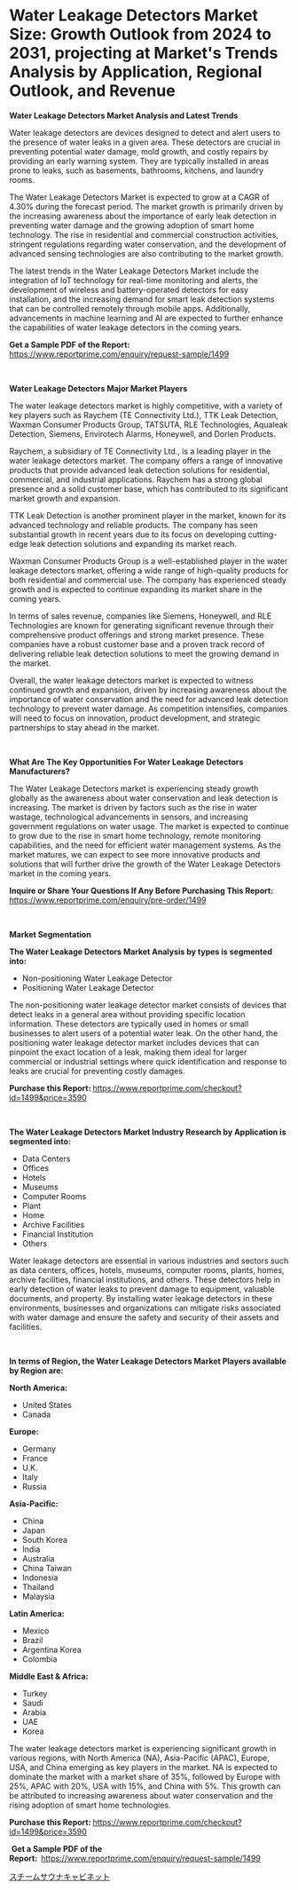 <p><h1>Water Leakage Detectors Market Size: Growth Outlook from 2024 to 2031, projecting at Market's Trends Analysis by Application, Regional Outlook, and Revenue</h1></p><p><strong>Water Leakage Detectors Market Analysis and Latest Trends</strong></p>
<p><p>Water leakage detectors are devices designed to detect and alert users to the presence of water leaks in a given area. These detectors are crucial in preventing potential water damage, mold growth, and costly repairs by providing an early warning system. They are typically installed in areas prone to leaks, such as basements, bathrooms, kitchens, and laundry rooms.</p><p>The Water Leakage Detectors Market is expected to grow at a CAGR of 4.30% during the forecast period. The market growth is primarily driven by the increasing awareness about the importance of early leak detection in preventing water damage and the growing adoption of smart home technology. The rise in residential and commercial construction activities, stringent regulations regarding water conservation, and the development of advanced sensing technologies are also contributing to the market growth.</p><p>The latest trends in the Water Leakage Detectors Market include the integration of IoT technology for real-time monitoring and alerts, the development of wireless and battery-operated detectors for easy installation, and the increasing demand for smart leak detection systems that can be controlled remotely through mobile apps. Additionally, advancements in machine learning and AI are expected to further enhance the capabilities of water leakage detectors in the coming years.</p></p>
<p><strong>Get a Sample PDF of the Report:&nbsp;</strong> <a href="https://www.reportprime.com/enquiry/request-sample/1499">https://www.reportprime.com/enquiry/request-sample/1499</a></p>
<p>&nbsp;</p>
<p><strong>Water Leakage Detectors Major Market Players</strong></p>
<p><p>The water leakage detectors market is highly competitive, with a variety of key players such as Raychem (TE Connectivity Ltd.), TTK Leak Detection, Waxman Consumer Products Group, TATSUTA, RLE Technologies, Aqualeak Detection, Siemens, Envirotech Alarms, Honeywell, and Dorlen Products. </p><p>Raychem, a subsidiary of TE Connectivity Ltd., is a leading player in the water leakage detectors market. The company offers a range of innovative products that provide advanced leak detection solutions for residential, commercial, and industrial applications. Raychem has a strong global presence and a solid customer base, which has contributed to its significant market growth and expansion.</p><p>TTK Leak Detection is another prominent player in the market, known for its advanced technology and reliable products. The company has seen substantial growth in recent years due to its focus on developing cutting-edge leak detection solutions and expanding its market reach.</p><p>Waxman Consumer Products Group is a well-established player in the water leakage detectors market, offering a wide range of high-quality products for both residential and commercial use. The company has experienced steady growth and is expected to continue expanding its market share in the coming years.</p><p>In terms of sales revenue, companies like Siemens, Honeywell, and RLE Technologies are known for generating significant revenue through their comprehensive product offerings and strong market presence. These companies have a robust customer base and a proven track record of delivering reliable leak detection solutions to meet the growing demand in the market.</p><p>Overall, the water leakage detectors market is expected to witness continued growth and expansion, driven by increasing awareness about the importance of water conservation and the need for advanced leak detection technology to prevent water damage. As competition intensifies, companies will need to focus on innovation, product development, and strategic partnerships to stay ahead in the market.</p></p>
<p>&nbsp;</p>
<p><strong>What Are The Key Opportunities For Water Leakage Detectors Manufacturers?</strong></p>
<p><p>The Water Leakage Detectors market is experiencing steady growth globally as the awareness about water conservation and leak detection is increasing. The market is driven by factors such as the rise in water wastage, technological advancements in sensors, and increasing government regulations on water usage. The market is expected to continue to grow due to the rise in smart home technology, remote monitoring capabilities, and the need for efficient water management systems. As the market matures, we can expect to see more innovative products and solutions that will further drive the growth of the Water Leakage Detectors market in the coming years.</p></p>
<p><strong>Inquire or Share Your Questions If Any Before Purchasing This Report:</strong> <a href="https://www.reportprime.com/enquiry/pre-order/1499">https://www.reportprime.com/enquiry/pre-order/1499</a></p>
<p>&nbsp;</p>
<p><strong>Market Segmentation</strong></p>
<p><strong>The Water Leakage Detectors Market Analysis by types is segmented into:</strong></p>
<p><ul><li>Non-positioning Water Leakage Detector</li><li>Positioning Water Leakage Detector</li></ul></p>
<p><p>The non-positioning water leakage detector market consists of devices that detect leaks in a general area without providing specific location information. These detectors are typically used in homes or small businesses to alert users of a potential water leak. On the other hand, the positioning water leakage detector market includes devices that can pinpoint the exact location of a leak, making them ideal for larger commercial or industrial settings where quick identification and response to leaks are crucial for preventing costly damages.</p></p>
<p><strong>Purchase this Report:&nbsp;</strong><a href="https://www.reportprime.com/checkout?id=1499&price=3590">https://www.reportprime.com/checkout?id=1499&price=3590</a></p>
<p>&nbsp;</p>
<p><strong>The Water Leakage Detectors Market Industry Research by Application is segmented into:</strong></p>
<p><ul><li>Data Centers</li><li>Offices</li><li>Hotels</li><li>Museums</li><li>Computer Rooms</li><li>Plant</li><li>Home</li><li>Archive Facilities</li><li>Financial Institution</li><li>Others</li></ul></p>
<p><p>Water leakage detectors are essential in various industries and sectors such as data centers, offices, hotels, museums, computer rooms, plants, homes, archive facilities, financial institutions, and others. These detectors help in early detection of water leaks to prevent damage to equipment, valuable documents, and property. By installing water leakage detectors in these environments, businesses and organizations can mitigate risks associated with water damage and ensure the safety and security of their assets and facilities.</p></p>
<p>&nbsp;</p>
<p><strong>In terms of Region, the Water Leakage Detectors Market Players available by Region are:</strong></p>
<p>
    <p> <strong> North America: </strong>
        <ul>
            <li>United States</li>
            <li>Canada</li>
        </ul>
        </p> 
    <p> <strong> Europe: </strong>
        <ul>
            <li>Germany</li>
            <li>France</li>
            <li>U.K.</li>
            <li>Italy</li>
            <li>Russia</li>
        </ul>
        </p> 
    <p> <strong> Asia-Pacific: </strong>
        <ul>
            <li>China</li>
            <li>Japan</li>
            <li>South Korea</li>
            <li>India</li>
            <li>Australia</li>
            <li>China Taiwan</li>
            <li>Indonesia</li>
            <li>Thailand</li>
            <li>Malaysia</li>
        </ul>
        </p> 
    <p> <strong> Latin America: </strong>
        <ul>
            <li>Mexico</li>
            <li>Brazil</li>
            <li>Argentina Korea</li>
            <li>Colombia</li>
        </ul>
        </p> 
    <p> <strong> Middle East & Africa: </strong>
        <ul>
            <li>Turkey</li>
            <li>Saudi</li>
            <li>Arabia</li>
            <li>UAE</li>
            <li>Korea</li>
        </ul>
    </p>
    </p>
<p><p>The water leakage detectors market is experiencing significant growth in various regions, with North America (NA), Asia-Pacific (APAC), Europe, USA, and China emerging as key players in the market. NA is expected to dominate the market with a market share of 35%, followed by Europe with 25%, APAC with 20%, USA with 15%, and China with 5%. This growth can be attributed to increasing awareness about water conservation and the rising adoption of smart home technologies.</p></p>
<p><strong>Purchase this Report: </strong><a href="https://www.reportprime.com/checkout?id=1499&price=3590">https://www.reportprime.com/checkout?id=1499&price=3590</a></p>
<p>&nbsp;<strong>Get a Sample PDF of the Report:&nbsp;&nbsp;</strong><a href="https://www.reportprime.com/enquiry/request-sample/1499">https://www.reportprime.com/enquiry/request-sample/1499</a></p>
<p><strong></strong></p>
<p><p><a href="https://github.com/mreklxf44233/Market-Research-Report-List-1/blob/main/22573599548.md">スチームサウナキャビネット</a></p></p>